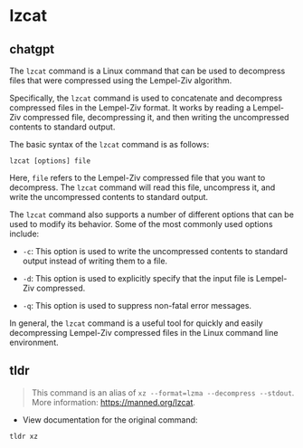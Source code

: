 # lzcat 
## chatgpt 
The `lzcat` command is a Linux command that can be used to decompress files that were compressed using the Lempel-Ziv algorithm. 

Specifically, the `lzcat` command is used to concatenate and decompress compressed files in the Lempel-Ziv format. It works by reading a Lempel-Ziv compressed file, decompressing it, and then writing the uncompressed contents to standard output.

The basic syntax of the `lzcat` command is as follows:

```
lzcat [options] file
```

Here, `file` refers to the Lempel-Ziv compressed file that you want to decompress. The `lzcat` command will read this file, uncompress it, and write the uncompressed contents to standard output.

The `lzcat` command also supports a number of different options that can be used to modify its behavior. Some of the most commonly used options include:

- `-c`: This option is used to write the uncompressed contents to standard output instead of writing them to a file.

- `-d`: This option is used to explicitly specify that the input file is Lempel-Ziv compressed.

- `-q`: This option is used to suppress non-fatal error messages.

In general, the `lzcat` command is a useful tool for quickly and easily decompressing Lempel-Ziv compressed files in the Linux command line environment. 

## tldr 
 
> This command is an alias of `xz --format=lzma --decompress --stdout`.
> More information: <https://manned.org/lzcat>.

- View documentation for the original command:

`tldr xz`
